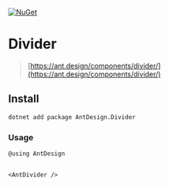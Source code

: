 [![NuGet](https://img.shields.io/nuget/v/AntDesign.Divider.svg?style=flat-square&color=green)](https://www.nuget.org/packages/AntDesign.Divider)


# Divider

> [https://ant.design/components/divider/](https://ant.design/components/divider/)


## Install

```sh
dotnet add package AntDesign.Divider
```

### Usage

```cs
@using AntDesign
```

```razor

<AntDivider />

```
